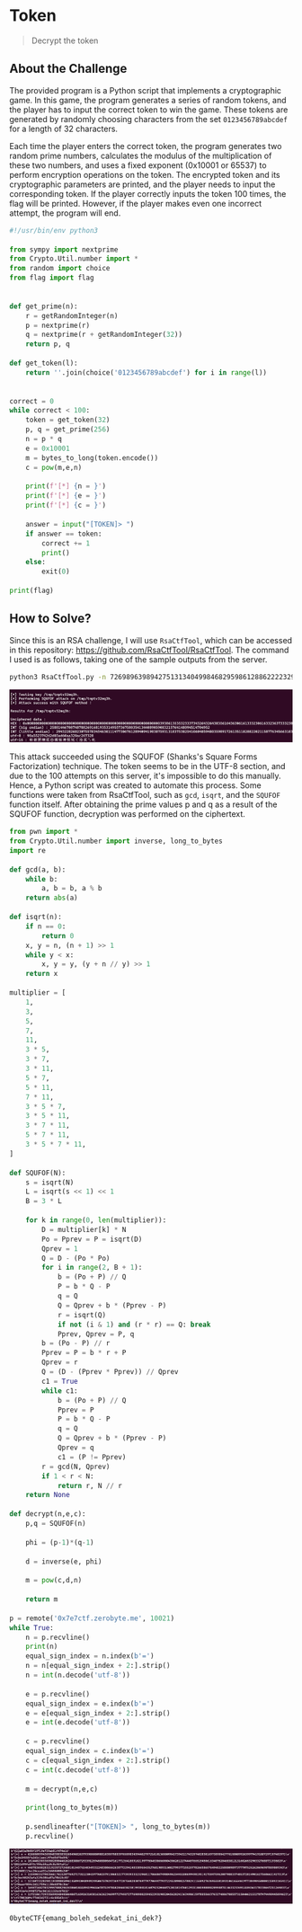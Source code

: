 # Token
> Decrypt the token

## About the Challenge
The provided program is a Python script that implements a cryptographic game. In this game, the program generates a series of random tokens, and the player has to input the correct token to win the game. These tokens are generated by randomly choosing characters from the set `0123456789abcdef` for a length of 32 characters.

Each time the player enters the correct token, the program generates two random prime numbers, calculates the modulus of the multiplication of these two numbers, and uses a fixed exponent (0x10001 or 65537) to perform encryption operations on the token. The encrypted token and its cryptographic parameters are printed, and the player needs to input the corresponding token. If the player correctly inputs the token 100 times, the flag will be printed. However, if the player makes even one incorrect attempt, the program will end.

```python
#!/usr/bin/env python3

from sympy import nextprime
from Crypto.Util.number import *
from random import choice
from flag import flag


def get_prime(n):
	r = getRandomInteger(n)
	p = nextprime(r)
	q = nextprime(r + getRandomInteger(32))
	return p, q

def get_token(l):
	return ''.join(choice('0123456789abcdef') for i in range(l))


correct = 0
while correct < 100:
	token = get_token(32)
	p, q = get_prime(256)
	n = p * q
	e = 0x10001
	m = bytes_to_long(token.encode())
	c = pow(m,e,n)

	print(f'[*] {n = }')
	print(f'[*] {e = }')
	print(f'[*] {c = }')

	answer = input("[TOKEN]> ")
	if answer == token:
		correct += 1
		print()
	else:
		exit(0)

print(flag)
```

## How to Solve?
Since this is an RSA challenge, I will use `RsaCtfTool`, which can be accessed in this repository: https://github.com/RsaCtfTool/RsaCtfTool. The command I used is as follows, taking one of the sample outputs from the server.

```bash
python3 RsaCtfTool.py -n 7269896398942751313404998468295986128862222329376625697025973239308668324343236405631631699065470706683897767391236403789451011065655516118499702813482523 -e 65537 --uncipher 3792027385448390677301120427312148659896623308858159996054213078559387591588782223572434360836211851421167883252676191360621136176901652226598967453688583
```

![SQUFOF](images/squfof.png)

This attack succeeded using the SQUFOF (Shanks's Square Forms Factorization) technique. The token seems to be in the UTF-8 section, and due to the 100 attempts on this server, it's impossible to do this manually. Hence, a Python script was created to automate this process. Some functions were taken from RsaCtfTool, such as `gcd`, `isqrt`, and the `SQUFOF` function itself. After obtaining the prime values p and q as a result of the SQUFOF function, decryption was performed on the ciphertext.

```python
from pwn import *
from Crypto.Util.number import inverse, long_to_bytes
import re

def gcd(a, b):
    while b:
        a, b = b, a % b
    return abs(a)

def isqrt(n):
    if n == 0:
        return 0
    x, y = n, (n + 1) >> 1
    while y < x:
        x, y = y, (y + n // y) >> 1
    return x

multiplier = [
    1,
    3,
    5,
    7,
    11,
    3 * 5,
    3 * 7,
    3 * 11,
    5 * 7,
    5 * 11,
    7 * 11,
    3 * 5 * 7,
    3 * 5 * 11,
    3 * 7 * 11,
    5 * 7 * 11,
    3 * 5 * 7 * 11,
]

def SQUFOF(N):
    s = isqrt(N)
    L = isqrt(s << 1) << 1
    B = 3 * L

    for k in range(0, len(multiplier)):
        D = multiplier[k] * N
        Po = Pprev = P = isqrt(D)
        Qprev = 1
        Q = D - (Po * Po)
        for i in range(2, B + 1):
            b = (Po + P) // Q
            P = b * Q - P
            q = Q
            Q = Qprev + b * (Pprev - P)
            r = isqrt(Q)
            if not (i & 1) and (r * r) == Q: break
            Pprev, Qprev = P, q
        b = (Po - P) // r
        Pprev = P = b * r + P
        Qprev = r
        Q = (D - (Pprev * Pprev)) // Qprev
        c1 = True
        while c1:
            b = (Po + P) // Q
            Pprev = P
            P = b * Q - P
            q = Q
            Q = Qprev + b * (Pprev - P)
            Qprev = q
            c1 = (P != Pprev)
        r = gcd(N, Qprev)
        if 1 < r < N:
            return r, N // r
    return None

def decrypt(n,e,c):
    p,q = SQUFOF(n)
 
    phi = (p-1)*(q-1)
 
    d = inverse(e, phi)
 
    m = pow(c,d,n)
 
    return m

p = remote('0x7e7ctf.zerobyte.me', 10021)
while True:
    n = p.recvline()
    print(n)
    equal_sign_index = n.index(b'=')
    n = n[equal_sign_index + 2:].strip()
    n = int(n.decode('utf-8'))

    e = p.recvline()
    equal_sign_index = e.index(b'=')
    e = e[equal_sign_index + 2:].strip()
    e = int(e.decode('utf-8'))

    c = p.recvline()
    equal_sign_index = c.index(b'=')
    c = c[equal_sign_index + 2:].strip()
    c = int(c.decode('utf-8'))

    m = decrypt(n,e,c)

    print(long_to_bytes(m))

    p.sendlineafter("[TOKEN]> ", long_to_bytes(m))
    p.recvline()
```

![flag](images/flag.png)

```
0byteCTF{emang_boleh_sedekat_ini_dek?}
```
